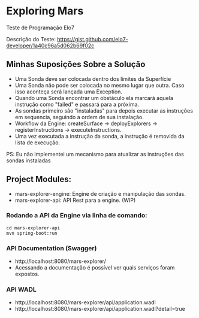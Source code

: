 # Exploring Mars
Teste de Programação Elo7

Descrição do Teste:
https://gist.github.com/elo7-developer/1a40c96a5d062b69f02c

## Minhas Suposições Sobre a Solução
 - Uma Sonda deve ser colocada dentro dos limites da Superfície
 - Uma Sonda não pode ser colocada no mesmo lugar que outra. Caso isso aconteça será lançada uma Exception.
 - Quando uma Sonda encontrar um obstáculo ela marcará aquela instrução como "failed" e passará para a próxima.
 - As sondas primeiro são "instaladas" para depois executar as instruções em sequencia, seguindo a ordem de sua instalação.
 - Workflow da Engine:  createSurface -> deployExplorers -> registerInstructions -> executeInstructions.
 - Uma vez executada a instrução da sonda, a instrução é removida da lista de execução.

 PS: Eu não implementei um mecanismo para atualizar as instruções das sondas instaladas
 

## Project Modules:
 - mars-explorer-engine: Engine de criação e manipulação das sondas.
 - mars-explorer-api: API Rest para a engine. (WIP)
 
### Rodando a API da Engine via linha de comando:
```
cd mars-explorer-api
mvn spring-boot:run
```

### API Documentation (Swagger)
 - http://localhost:8080/mars-explorer/
 - Acessando a documentação é possível ver quais serviços foram expostos.

### API WADL
 - http://localhost:8080/mars-explorer/api/application.wadl
 - http://localhost:8080/mars-explorer/api/application.wadl?detail=true